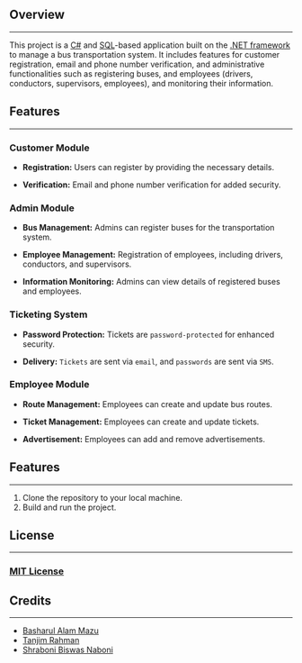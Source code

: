 ## **Overview**
______
This project is a [C#](https://en.wikipedia.org/wiki/C_Sharp_(programming_language)) and [SQL](https://en.wikipedia.org/wiki/SQL)-based application built on the [.NET framework](https://en.wikipedia.org/wiki/.NET_Framework) to manage a bus transportation system. It includes features for customer registration, email and phone number verification, and administrative functionalities such as registering buses, and employees (drivers, conductors, supervisors, employees), and monitoring their information.

## **Features**
____
### **Customer Module**
- **Registration:** Users can register by providing the necessary details.

- **Verification:** Email and phone number verification for added security.



### **Admin Module**
- **Bus Management:** Admins can register buses for the transportation system.

- **Employee Management:** Registration of employees, including drivers, conductors, and supervisors.

- **Information Monitoring:** Admins can view details of registered buses and employees.


### **Ticketing System**
- **Password Protection:** Tickets are `password-protected` for enhanced security.

- **Delivery:** `Tickets` are sent via `email`, and `passwords` are sent via `SMS`.


### **Employee Module**
- **Route Management:** Employees can create and update bus routes.

- **Ticket Management:** Employees can create and update tickets.
- **Advertisement:** Employees can add and remove advertisements.


## **Features**
____
1. Clone the repository to your local machine.
2. Build and run the project.

## **License**
____
### [MIT License](https://opensource.org/license/mit/)


## **Credits**
____
- [Basharul Alam Mazu](https://github.com/Basharul2002)
- [Tanjim Rahman](https://github.com/tanjimmm)
- [Shraboni Biswas Naboni](https://github.com/Noboni2086)
